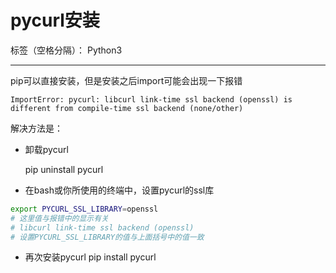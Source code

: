 ﻿# pycurl安装

标签（空格分隔）： Python3

---
pip可以直接安装，但是安装之后import可能会出现一下报错

    ImportError: pycurl: libcurl link-time ssl backend (openssl) is different from compile-time ssl backend (none/other)
    
解决方法是：

+ 卸载pycurl

    pip uninstall pycurl
    
+ 在bash或你所使用的终端中，设置pycurl的ssl库
```bash
export PYCURL_SSL_LIBRARY=openssl
# 这里值与报错中的显示有关
# libcurl link-time ssl backend (openssl)
# 设置PYCURL_SSL_LIBRARY的值与上面括号中的值一致
```
+ 再次安装pycurl
    pip install pycurl


    
    




